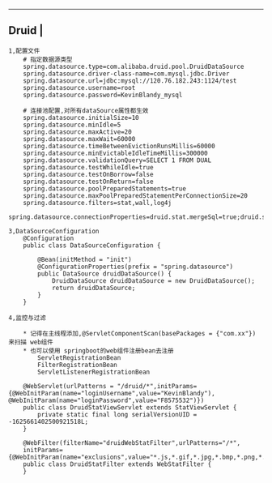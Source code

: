 ----------------------------
Druid						|
----------------------------
	1,配置文件
		# 指定数据源类型
		spring.datasource.type=com.alibaba.druid.pool.DruidDataSource
		spring.datasource.driver-class-name=com.mysql.jdbc.Driver
		spring.datasource.url=jdbc:mysql://120.76.182.243:1124/test
		spring.datasource.username=root
		spring.datasource.password=KevinBlandy_mysql
		
		# 连接池配置,对所有dataSource属性都生效
		spring.datasource.initialSize=10
		spring.datasource.minIdle=5
		spring.datasource.maxActive=20
		spring.datasource.maxWait=60000
		spring.datasource.timeBetweenEvictionRunsMillis=60000
		spring.datasource.minEvictableIdleTimeMillis=300000
		spring.datasource.validationQuery=SELECT 1 FROM DUAL
		spring.datasource.testWhileIdle=true
		spring.datasource.testOnBorrow=false
		spring.datasource.testOnReturn=false
		spring.datasource.poolPreparedStatements=true
		spring.datasource.maxPoolPreparedStatementPerConnectionSize=20
		spring.datasource.filters=stat,wall,log4j
		spring.datasource.connectionProperties=druid.stat.mergeSql=true;druid.stat.slowSqlMillis=5000

	3,DataSourceConfiguration
		@Configuration
		public class DataSourceConfiguration {

			@Bean(initMethod = "init")
			@ConfigurationProperties(prefix = "spring.datasource")
			public DataSource druidDataSource() {
				DruidDataSource druidDataSource = new DruidDataSource();
				return druidDataSource;
			}
		}
	
	4,监控与过滤
		
		* 记得在主线程添加,@ServletComponentScan(basePackages = {"com.xx"}) 来扫描 web组件
		* 也可以使用 springboot的web组件注册bean去注册
			ServletRegistrationBean
			FilterRegistrationBean
			ServletListenerRegistrationBean

		@WebServlet(urlPatterns = "/druid/*",initParams={@WebInitParam(name="loginUsername",value="KevinBlandy"), @WebInitParam(name="loginPassword",value="F8575532")})
		public class DruidStatViewServlet extends StatViewServlet {
			private static final long serialVersionUID = -1625661402500921518L;
		}
		
		@WebFilter(filterName="druidWebStatFilter",urlPatterns="/*",
        initParams={@WebInitParam(name="exclusions",value="*.js,*.gif,*.jpg,*.bmp,*.png,*.css,*.ico,/druid/*")})
		public class DruidStatFilter extends WebStatFilter {
		}
